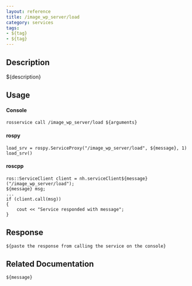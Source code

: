 ```yaml
---
layout: reference
title: /image_wp_server/load
category: services
tags: 
- ${tag} 
- ${tag}
---
```


## Description
${description}

## Usage
#### Console
```
rosservice call /image_wp_server/load ${arguments}
```

#### rospy
```
load_srv = rospy.ServiceProxy("/image_wp_server/load", ${message}, 1)
load_srv()
```

#### roscpp
```
ros::ServiceClient client = nh.serviceClient${message}("/image_wp_server/load");
${message} msg;
...
if (client.call(msg))
{
    cout << "Service responded with message";
}
```

## Response
```
${paste the response from calling the service on the console}
```

## Related Documentation
``${message}``  